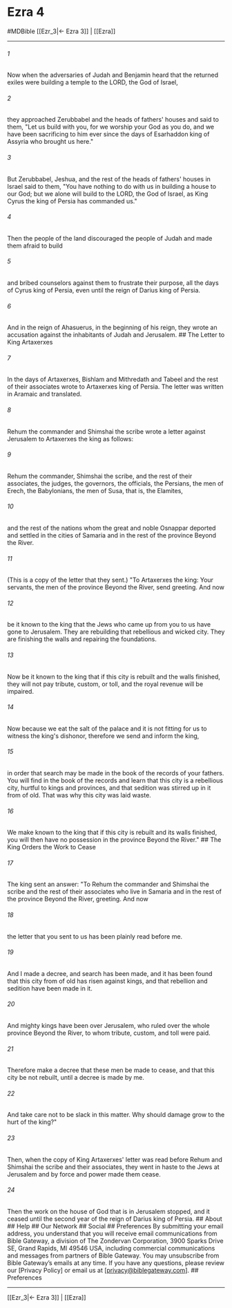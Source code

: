 # Ezra 4
#MDBible
[[Ezr_3|← Ezra 3]] | [[Ezra]]

***






###### 1 


Now when the adversaries of Judah and Benjamin heard that the returned exiles were building a temple to the LORD, the God of Israel, 





###### 2 


they approached Zerubbabel and the heads of fathers' houses and said to them, "Let us build with you, for we worship your God as you do, and we have been sacrificing to him ever since the days of Esarhaddon king of Assyria who brought us here." 





###### 3 


But Zerubbabel, Jeshua, and the rest of the heads of fathers' houses in Israel said to them, "You have nothing to do with us in building a house to our God; but we alone will build to the LORD, the God of Israel, as King Cyrus the king of Persia has commanded us." 





###### 4 


Then the people of the land discouraged the people of Judah and made them afraid to build 





###### 5 


and bribed counselors against them to frustrate their purpose, all the days of Cyrus king of Persia, even until the reign of Darius king of Persia. 





###### 6 


And in the reign of Ahasuerus, in the beginning of his reign, they wrote an accusation against the inhabitants of Judah and Jerusalem. ## The Letter to King Artaxerxes 





###### 7 


In the days of Artaxerxes, Bishlam and Mithredath and Tabeel and the rest of their associates wrote to Artaxerxes king of Persia. The letter was written in Aramaic and translated. 





###### 8 


Rehum the commander and Shimshai the scribe wrote a letter against Jerusalem to Artaxerxes the king as follows: 





###### 9 


Rehum the commander, Shimshai the scribe, and the rest of their associates, the judges, the governors, the officials, the Persians, the men of Erech, the Babylonians, the men of Susa, that is, the Elamites, 





###### 10 


and the rest of the nations whom the great and noble Osnappar deported and settled in the cities of Samaria and in the rest of the province Beyond the River. 





###### 11 


(This is a copy of the letter that they sent.) "To Artaxerxes the king: Your servants, the men of the province Beyond the River, send greeting. And now 





###### 12 


be it known to the king that the Jews who came up from you to us have gone to Jerusalem. They are rebuilding that rebellious and wicked city. They are finishing the walls and repairing the foundations. 





###### 13 


Now be it known to the king that if this city is rebuilt and the walls finished, they will not pay tribute, custom, or toll, and the royal revenue will be impaired. 





###### 14 


Now because we eat the salt of the palace and it is not fitting for us to witness the king's dishonor, therefore we send and inform the king, 





###### 15 


in order that search may be made in the book of the records of your fathers. You will find in the book of the records and learn that this city is a rebellious city, hurtful to kings and provinces, and that sedition was stirred up in it from of old. That was why this city was laid waste. 





###### 16 


We make known to the king that if this city is rebuilt and its walls finished, you will then have no possession in the province Beyond the River." ## The King Orders the Work to Cease 





###### 17 


The king sent an answer: "To Rehum the commander and Shimshai the scribe and the rest of their associates who live in Samaria and in the rest of the province Beyond the River, greeting. And now 





###### 18 


the letter that you sent to us has been plainly read before me. 





###### 19 


And I made a decree, and search has been made, and it has been found that this city from of old has risen against kings, and that rebellion and sedition have been made in it. 





###### 20 


And mighty kings have been over Jerusalem, who ruled over the whole province Beyond the River, to whom tribute, custom, and toll were paid. 





###### 21 


Therefore make a decree that these men be made to cease, and that this city be not rebuilt, until a decree is made by me. 





###### 22 


And take care not to be slack in this matter. Why should damage grow to the hurt of the king?" 





###### 23 


Then, when the copy of King Artaxerxes' letter was read before Rehum and Shimshai the scribe and their associates, they went in haste to the Jews at Jerusalem and by force and power made them cease. 





###### 24 


Then the work on the house of God that is in Jerusalem stopped, and it ceased until the second year of the reign of Darius king of Persia. ## About ## Help ## Our Network ## Social ## Preferences By submitting your email address, you understand that you will receive email communications from Bible Gateway, a division of The Zondervan Corporation, 3900 Sparks Drive SE, Grand Rapids, MI 49546 USA, including commercial communications and messages from partners of Bible Gateway. You may unsubscribe from Bible Gateway&rsquo;s emails at any time. If you have any questions, please review our [Privacy Policy] or email us at [privacy@biblegateway.com]. ## Preferences

***

[[Ezr_3|← Ezra 3]] | [[Ezra]]
